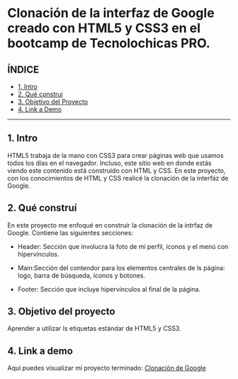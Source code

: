 # Clonación de la interfaz de Google creado con HTML5 y CSS3 en el bootcamp de Tecnolochicas PRO. 


## **ÍNDICE**

* [1. Intro](https://github.com/SophiaDLoeraM/clonaciongoogle/blob/main/README.md#1-intro)
* [2. Qué construí](https://github.com/SophiaDLoeraM/clonaciongoogle/blob/main/README.md#2-qu%C3%A9-constru%C3%AD)
* [3. Objetivo del Proyecto](https://github.com/SophiaDLoeraM/clonaciongoogle/blob/main/README.md#3-objetivo-del-proyecto)
* [4. Link a Demo](https://github.com/SophiaDLoeraM/clonaciongoogle/blob/main/README.md#4-link-a-demo)

****

## 1. Intro
HTML5 trabaja de la mano con CSS3 para crear páginas web que usamos todos los días en el navegador.  Incluso, este sitio web en donde estás viendo este contenido está construido con HTML y CSS. En este proyecto, con los conocimientos de HTML y CSS realicé la clonación de la interfáz de Google.

## 2. Qué construí
En este proyecto me enfoqué en construir la clonación de la intrfaz de Google.
Contiene las siguientes secciones: 

* Header: Sección que involucra la foto de mi perfil, íconos y el menú con hipervínculos.

* Main:Sección del contendor para los elementos centrales de ls página: logo, barra de búsqueda, íconos y botones.

* Footer: Sección que incluye hipervínculos al final de la página. 

## 3. Objetivo del proyecto
Aprender a utilizar ls etiquetas estándar de HTML5 y CSS3.

## 4. Link a demo
Aquí puedes visualizar mi proyecto terminado: [Clonación de Google](*)
